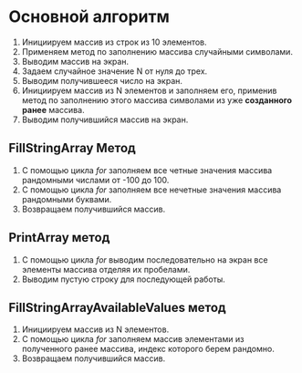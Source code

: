 # Основной алгоритм
1. Инициируем массив из строк из 10 элементов.
1. Применяем метод по заполнению массива случайными символами.
1. Выводим массив на экран.
1. Задаем случайное значение N от нуля до трех.
1. Выводим получившееся число на экран.
1. Инициируем массив из N элементов и заполняем его, применив метод по заполнению этого массива символами из уже **созданного ранее** массива.
1. Выводим получившийся массив на экран.

## FillStringArray Метод
1. С помощью цикла _for_ заполняем все четные значения массива рандомными числами от -100 до 100.
1. С помощью цикла _for_ заполняем все нечетные значения массива рандомными буквами.
1. Возвращаем получившийся массив.

## PrintArray метод
1. С помощью цикла *for* выводим последовательно на экран все элементы массива отделяя их пробелами.
1. Выводим пустую строку для последующей работы.

## FillStringArrayAvailableValues метод
1. Инициируем массив из N элементов.
1. С помощью цикла *for* заполняем массив элементами из полученного ранее массива, индекс которого берем рандомно.
1. Возвращаем получившийся массив.
